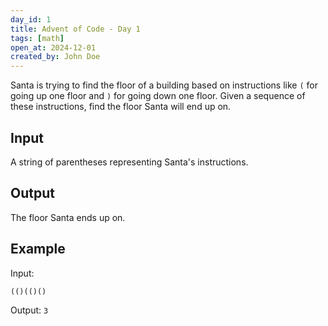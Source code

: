 ```yaml
---
day_id: 1
title: Advent of Code - Day 1
tags: [math]
open_at: 2024-12-01
created_by: John Doe
---
```


Santa is trying to find the floor of a building based on instructions like `(` 
for going up one floor and `)` for going down one floor. Given a sequence of 
these instructions, find the floor Santa will end up on.

## Input

A string of parentheses representing Santa's instructions.

## Output

The floor Santa ends up on.

## Example

Input:

```text
(()(()()
```

Output: `3`
